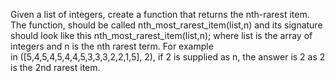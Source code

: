 Given a list of integers, create a function that returns the nth-rarest item. The function, should be called nth_most_rarest_item(list,n) and its signature should look like this nth_most_rarest_item(list,n); where list is the array of integers and n is the nth rarest term. For example in ([5,4,5,4,5,4,4,5,3,3,3,2,2,1,5], 2), if 2 is supplied as n, the answer is 2 as 2 is the 2nd rarest item.